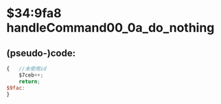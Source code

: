 ﻿
# $34:9fa8 handleCommand00_0a_do_nothing

<summary></summary>

## (pseudo-)code:
```js
{	//未使用id
	$7ceb++;
	return;
$9fac:
}
```



